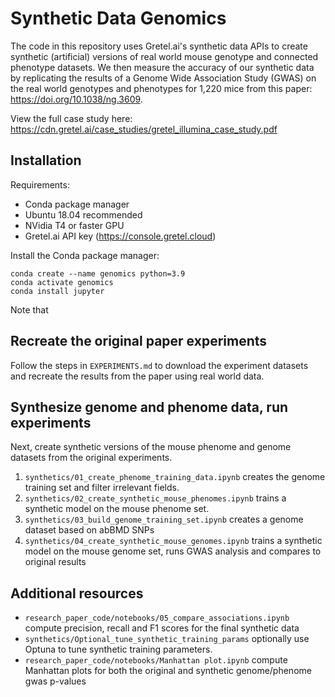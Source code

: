 # Synthetic Data Genomics
The code in this repository uses Gretel.ai's synthetic data APIs to create synthetic (artificial) versions of real world mouse genotype and connected phenotype datasets. We then measure the accuracy of our synthetic data by replicating the results of a Genome Wide Association Study (GWAS) on the real world genotypes and phenotypes for 1,220 mice from this paper: https://doi.org/10.1038/ng.3609. 

View the full case study here: https://cdn.gretel.ai/case_studies/gretel_illumina_case_study.pdf

## Installation

Requirements:
* Conda package manager
* Ubuntu 18.04 recommended
* NVidia T4 or faster GPU
* Gretel.ai API key (https://console.gretel.cloud)


Install the Conda package manager:

```
conda create --name genomics python=3.9
conda activate genomics
conda install jupyter
```

Note that 

## Recreate the original paper experiments
Follow the steps in `EXPERIMENTS.md` to download the experiment datasets and recreate the results from the paper using real world data.

## Synthesize genome and phenome data, run experiments
Next, create synthetic versions of the mouse phenome and genome datasets from the original experiments.
1. `synthetics/01_create_phenome_training_data.ipynb` creates the genome training set and filter irrelevant fields.
2. `synthetics/02_create_synthetic_mouse_phenomes.ipynb` trains a synthetic model on the mouse phenome set.
3. `synthetics/03_build_genome_training_set.ipynb` creates a genome dataset based on abBMD SNPs 
4. `synthetics/04_create_synthetic_mouse_genomes.ipynb` trains a synthetic model on the mouse genome set, runs GWAS analysis and compares to original results

## Additional resources
* `research_paper_code/notebooks/05_compare_associations.ipynb` compute precision, recall and F1 scores for the final synthetic data
* `synthetics/Optional_tune_synthetic_training_params` optionally use Optuna to tune synthetic training parameters.
* `research_paper_code/notebooks/Manhattan plot.ipynb` compute Manhattan plots for both the original and synthetic genome/phenome gwas p-values



